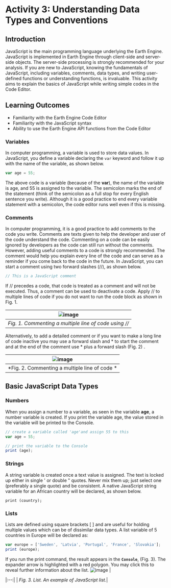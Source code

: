# Activity 3: Understanding Data Types and Conventions

## Introduction
JavaScript is the main programming language underlying the Earth Engine. JavaScript is implemented in Earth Engine through client-side and server-side objects. The server-side processing is strongly recommended for your analysis. If you are new to JavaScript, knowing the fundamentals of JavaScript, including variables, comments, data types, and writing user-defined functions or understanding functions, is invaluable. This activity aims to explain the basics of JavaScript while writing simple codes in the Code Editor. 

## Learning Outcomes
- Familiarity with the Earth Engine Code Editor
- Familiarity with the JavaScript syntax
- Ability to use the Earth Engine API functions from the Code Editor

### Variables
In computer programming, a variable is used to store data values. In JavaScript, you define a variable declaring the `var` keyword and follow it up with the name of the variable, as shown below.
```JavaScript
var age = 55;
```
The above code is a variable (because of the **var**), the name of the variable is age, and 55 is assigned to the variable. The semicolon marks the end of the statement (think of the semicolon as a full stop for every English sentence you write). Although it is a good practice to end every variable statement with a semicolon, the code editor runs well even if this is missing. 

### Comments
In computer programming, it is a good practice to add comments to the code you write. Comments are texts given to help the developer and user of the code understand the code. Commenting on a code can be easily ignored by developers as the code can still run without the comments. However, adding useful comments to a code is strongly recommended. The comment would help you explain every line of the code and can serve as a reminder if you come back to the code in the future. In JavaScript, you can start a comment using two forward slashes (//), as shown below. 

```JavaScript
// This is a JavaScript comment
````
If // precedes a code, that code is treated as a comment and will not be executed. Thus, a comment can be used to deactivate a code. Apply // to multiple lines of code if you do not want to run the code block as shown in Fig. 1.

![image](https://github.com/user-attachments/assets/3278e5e1-2797-4499-91fd-74f09a872432) |
|:--:|
| *Fig. 1. Commenting a multiple line of code using //*|


Alternatively, to add a detailed comment or if you want to make a long line of code inactive you may use a forward slash and * to start the comment and at the end of the comment use  * plus a forward slash (Fig. 2) .

![image](https://github.com/user-attachments/assets/a7907842-08f6-41b8-a17c-7bbd10b0a834) |
|:--:|
| *Fig. 2. Commenting a multiple line of code *|

## Basic JavaScript Data Types

### Numbers
When you assign a number to a variable, as seen in the variable **age**, a number variable is created. If you print the variable age, the value stored in the variable will be printed to the Console.
```JavaScript
// create a variable called 'age'and assign 55 to this
var age = 55;

// print the variable to the Console
print (age);
``` 
### Strings
A string variable is created once a text value is assigned. The text is locked up either in single ' or double " quotes. Never mix them up; just select one (preferably a single quote) and be consistent. A native JavaScript string variable for an African country will be declared, as shown below.

```var country = 'Ghana';
print (country);
```

### Lists
Lists are defined using square brackets [ ] and are useful for holding multiple values which can be of dissimilar data types. A list variable of 5 countries in Europe will be declared as:

```JavaScript
var europe = ['Sweden', 'Latvia', 'Portugal', 'France', 'Slovakia'];
print (europe);
```
If you run the print command, the result appears in the **`Console`**, (Fig. 3). The expander arrow is highlighted with a red polygon. You may click this to reveal further information about the list. 
![image](https://github.com/user-attachments/assets/0eeecef3-260c-4c80-ba1f-57250470cb50) |

|:--:|
| *Fig. 3. List. An example of JavaScript list.*|




